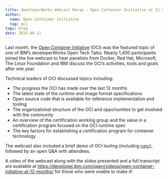 ```yaml
---
title: developerWorks Webcast Recap – Open Container Initiative at 12 months
author:
  name: Open Container Initiative
  tag: oci
tags: blog
date: 2016-08-11
---
```


Last month, the [Open Container Initiative](https://www.opencontainers.org/) (OCI) was the featured topic of one of IBM’s developerWorks Open Tech Talks. Nearly 1,400 participants joined the live webcast to hear panelists from Docker, Red Hat, Microsoft, The Linux Foundation and IBM discuss the OCI’s activities, tools and goals after one year.

Technical leaders of OCI discussed topics including:


- The progress the OCI has made over the last 12 months
- The latest state of the runtime and image format specifications
- Open source code that is available for reference implementation and tooling
- The organizational structure of the OCI and opportunities to get involved with the community
- An overview of the certification working group and the value in a certification program focused on the OCI runtime spec
- The key factors for establishing a certification program for container technology

The webcast also included a brief demo of OCI tooling (including [runc](https://github.com/opencontainers/runc)), followed by an open Q&A with attendees.

A video of the webcast along with the slides presented and a full transcript are available at https://developer.ibm.com/open/videos/open-container-initiative-at-12-months/ for those who were unable to make it!
